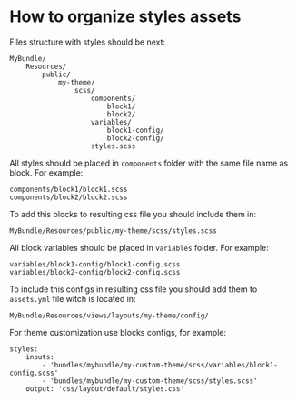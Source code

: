 # How to organize styles assets

Files structure with styles should be next:
```
MyBundle/
    Resources/
        public/
            my-theme/
                scss/
                    components/
                        block1/
                        block2/
                    variables/
                        block1-config/
                        block2-config/
                    styles.scss
```

All styles should be placed in ```components``` folder with the same file name as block.
For example:
```
components/block1/block1.scss
components/block2/block2.scss
```

To add this blocks to resulting css file you should include them in:
```
MyBundle/Resources/public/my-theme/scss/styles.scss
```

All block variables should be placed in ```variables``` folder.
For example:
```
variables/block1-config/block1-config.scss
variables/block2-config/block2-config.scss
```

To include this configs in resulting css file you should add them
to ```assets.yml``` file witch is located in:
```
MyBundle/Resources/views/layouts/my-theme/config/
```

For theme customization use blocks configs, for example:
```
styles:
    inputs:
        - 'bundles/mybundle/my-custom-theme/scss/variables/block1-config.scss'
        - 'bundles/mybundle/my-custom-theme/scss/styles.scss'
    output: 'css/layout/default/styles.css'
```
